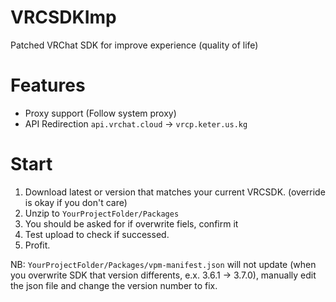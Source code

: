 # VRCSDKImp

Patched VRChat SDK for improve experience (quality of life)


# Features

* Proxy support (Follow system proxy)
* API Redirection  `api.vrchat.cloud` -> `vrcp.keter.us.kg`


# Start

1. Download latest or version that matches your current VRCSDK. (override is okay if you don't care)
2. Unzip to `YourProjectFolder/Packages`
3. You should be asked for if overwrite fiels, confirm it
4. Test upload to check if successed.
5. Profit.

NB: `YourProjectFolder/Packages/vpm-manifest.json` will not update (when you overwrite SDK that version differents, e.x. 3.6.1 -> 3.7.0), manually edit the json file and change the version number to fix.

